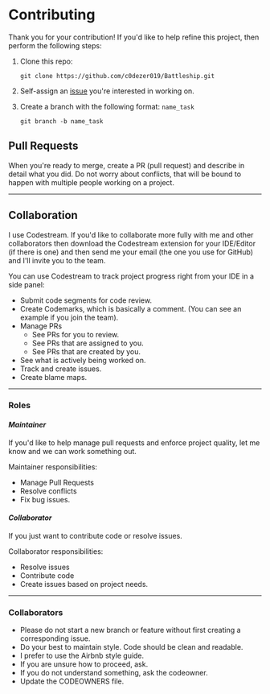 # Contributing

Thank you for your contribution! If you'd like to help refine this project, then perform the following steps:

1. Clone this repo:

    `git clone https://github.com/c0dezer019/Battleship.git`

2. Self-assign an [issue](https://github.com/c0dezer019/Battleship/issues) you're interested in working on.

3. Create a branch with the following format: `name_task`

    `git branch -b name_task`

## **Pull Requests**

When you're ready to merge, create a PR (pull request) and describe in detail what you did. Do not worry about conflicts, that will be bound to happen with multiple people working on a project.

***

## **Collaboration**

I use Codestream. If you'd like to collaborate more fully with me and other collaborators then download the Codestream extension for your IDE/Editor (if there is one) and then send me your email (the one you use for GitHub) and I'll invite you to the team.

You can use Codestream to track project progress right from your IDE in a side panel:

- Submit code segments for code review.
- Create Codemarks, which is basically a comment. (You can see an example if you join the team).
- Manage PRs
  - See PRs for you to review.
  - See PRs that are assigned to you.
  - See PRs that are created by you.
- See what is actively being worked on.
- Track and create issues.
- Create blame maps.

***

### **Roles**

#### ***Maintainer***

If you'd like to help manage pull requests and enforce project quality, let me know and we can work something out.

Maintainer responsibilities:

- Manage Pull Requests
- Resolve conflicts
- Fix bug issues.

#### ***Collaborator***

If you just want to contribute code or resolve issues.

Collaborator responsibilities:

- Resolve issues
- Contribute code
- Create issues based on project needs.

***

### **Collaborators**

- Please do not start a new branch or feature without first creating a corresponding issue.
- Do your best to maintain style. Code should be clean and readable.
- I prefer to use the Airbnb style guide.
- If you are unsure how to proceed, ask.
- If you do not understand something, ask the codeowner.
- Update the CODEOWNERS file.
